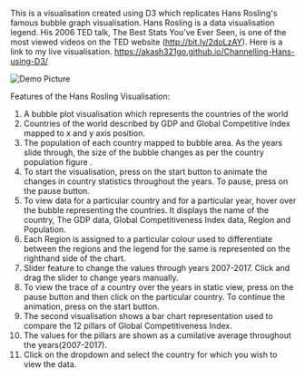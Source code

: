 This is a visualisation created using D3 which replicates Hans Rosling's famous bubble graph visualisation. Hans Rosling is a data visualisation legend. His 2006 TED talk, The Best Stats You’ve Ever Seen, is one of the most viewed videos on the TED website (http://bit.ly/2doLzAY). Here is a link to my live visualisation. https://akash321go.github.io/Channelling-Hans-using-D3/ 


![Demo Picture](https://akash321go.github.io/Channelling-Hans-using-D3/Xot.png)


Features of the Hans Rosling Visualisation:

1. A bubble plot visualisation which represents the countries of the world
2. Countries of the world described by GDP and Global Competitive Index mapped to x and y axis position.
3. The population of each country mapped to bubble area. As the years slide through, the size of the bubble changes as per the country population figure .
4. To start the visualisation, press on the start button to animate the changes in country statistics throughout the years. To pause, press on the pause button.
5. To view data for a particular country and for a particular year, hover over the bubble representing the countries. It displays the name of the country, The GDP data, Global Competitiveness Index data,   Region and Population.
6. Each Region is assigned to a particular colour used to differentiate between the regions and the legend for the same is represented on the righthand side of the chart.
7. Slider feature to change the values through years 2007-2017. Click and drag the slider to change years manually.
8. To view the trace of a country over the years in static view, press on the pause button and then click on the particular country. To continue the animation, press on the start button.
9. The second visualisation shows a bar chart representation used to compare the 12 pillars of Global Competitiveness Index.
10. The values for the pillars are shown as a cumilative average throughout the years(2007-2017).
11. Click on the dropdown and select the country for which you wish to view the data.
